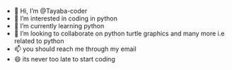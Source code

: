 - 👋 Hi, I’m @Tayaba-coder
- 👀 I’m interested in coding in python
- 🌱 I’m currently learning python
- 💞️ I’m looking to collaborate on python turtle graphics and many more i.e related to python
- 📫 you should reach me through my email
- 😄 its never too late to start coding

<!---
Tayaba-coder/Tayaba-coder is a ✨ special ✨ repository because its `README.md` (this file) appears on your GitHub profile.
You can click the Preview link to take a look at your changes.
--->
